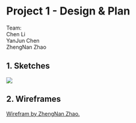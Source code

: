 # Project 1 - Design & Plan

Team: <br>Chen Li  <br>YanJun Chen  <br>ZhengNan Zhao


## 1. Sketches


![](sketch1.jpg)

## 2. Wireframes

[Wirefram by ZhengNan Zhao.](wirefram.pdf)
